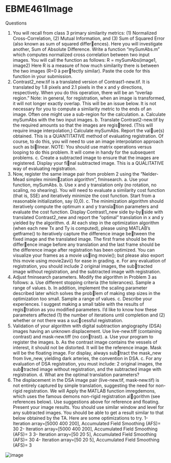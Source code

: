 ﻿# EBME461Image

Questions
1. You will recall from class 3 primary similarity metrics: (1) Normalized Cross-Correlation, (2) 
Mutual Information, and (3) Sum of Squared Error (also known as sum of squared differ￾ences). Here you will investigate another, Sum of Absolute Difference. Write a function 
“mySumAbs.m” which computes normalized cross correlation between two input images. 
You will call the function as follows:
R = mySumAbs(image1, image2)
Here R is a measure of how much similarity there is between the two images (R=0 à per￾fectly similar). 
Paste the code for this function in your submission.
2. Contrast2_new.tif is a translated version of Contrast1-new.tif. It is translated by 1.8 pixels
and 2.1 pixels in the x and y directions, respectively. When you do this operation, there will 
be an “overlap region.” Note: in general, for registration, when an image is transformed, it 
will not longer exactly overlap. This will be an issue below. It is not necessary for you to 
compute a similarity metric to the ends of an image. Often one might use a sub-region for 
the calculation. 
a. Calculate mySumAbs with the two input images. 
b. Translate Contrast2-new.tif by the required amounts so that the images are regis￾tered. (This will require image interpolation,) Calculate mySumAbs. Report the val￾ue(s) obtained. This is a QUANTITATIVE method of evaluating registration. Of 
course, to do this, you will need to use an image interpolation approach such as bi￾linear. NOTE: You should use matrix operations versus looping to do this problem. It 
will come in handy for the subsequent problems.
c. Create a subtracted image to ensure that the images are registered. Display your fi￾nal subtracted image. This is a QUALITATIVE way of evaluating registration. 
3. Now, register the same image pair from problem 2 using the “Nelder-Mead simplex minimi￾zation algorithm”, fminsearch. 
a. Use your function, mySumAbs.
b. Use x and y translation only (no rotation, no scaling, no shearing). You will need to 
evaluate a similarity cost function (that is, SSE) and iteratively minimize the cost 
function. Start from a reasonable initialization, say (0,0).
c. The minimization algorithm should iteratively compute the optimum x and y transla￾tion parameters and evaluate the cost function. Display Contrast1_new side by-by￾side with translated Contrast2_new and report the “optimal” translation in x and y
yielded by the algorithm.
d. At each step in the optimization algorithm (when each new Tx and Ty is computed), 
please using MATLAB’s getframe() to iteratively capture the difference image be￾tween the fixed image and the translated image. The first frame should be the differ￾ence image before any translation and the last frame should be the difference image 
after registration has been optimized. You can visualize your frames as a movie us￾ing movie(); but please also export this movie using movie2avi() for ease in grading. 
e. For any evaluation of registration, you should include 2 original images, the sub￾tracted image without registration, and the subtracted image with registration. 
4. Adjust fminsearch parameters. Modify the algorithm in Problem 3 as follows:
a. Use different stopping criteria (the tolerances). Sample a range of values.
b. In addition, implement the scaling parameter described later which solves the prob￾lem of making step sizes in the optimization too small. Sample a range of values.
c. Describe your experiences. I suggest making a small table with the results of regis￾tration as you modified parameters. I’d like to know how these parameters affected 
(1) the number of iterations until completion and (2) whether or not there was a successful registration.
5. Validation of your algorithm with digital subtraction angiography (DSA) images having an 
unknown displacement. Use live-new.tiff (containing contrast) and mask-new.tiff (no contrast). 
a. Use your program to register the images. 
b. As the contrast image contains the vessels of interest, it should not be distorted. It 
will be the reference image. Mask will be the floating image. For display, always subtract the mask_new from live_new, yielding dark arteries, the convention in DSA.
c. For any evaluation of DSA registration, you must include: 2 original images, the subtracted image without registration, and the subtracted image with registration. 
d. What are the optimal translation parameters?
6. The displacement in the DSA image pair (live-new.tif, mask-new.tif) is not entirely captured 
by simple translation, suggesting the need for non-rigid registration. We will Apply the 
MATLAB function imregdemons, which uses the famous demons non-rigid registration algorithm (see references below). Use suggestions above for reference and floating. Present 
your image results. You should use similar window and level for any subtracted images. 
You should be able to get a result similar to that below obtained by the TA. 
Here are some optimizations to try.
1- Iteration array=[5000 400 200], Accumulated Field Smoothing (AFS)= 30
2- Iteration array=[5000 400 200], Accumulated Field Smoothing (AFS)= 3
3- Iteration array=[50 20 5], Accumulated Field Smoothing (AFS)= 30
4- Iteration array=[50 20 5], Accumulated Field Smoothing (AFS)= 3

![image](https://github.com/user-attachments/assets/6caef69f-d94b-4fb9-bccd-3b46a709e5e9)
